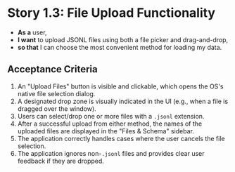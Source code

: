 # Story 1.3: File Upload Functionality

- **As a** user,
- **I want** to upload JSONL files using both a file picker and drag-and-drop,
- **so that** I can choose the most convenient method for loading my data.

## Acceptance Criteria

1.  An "Upload Files" button is visible and clickable, which opens the OS's native file selection dialog.
2.  A designated drop zone is visually indicated in the UI (e.g., when a file is dragged over the window).
3.  Users can select/drop one or more files with a `.jsonl` extension.
4.  After a successful upload from either method, the names of the uploaded files are displayed in the "Files & Schema" sidebar.
5.  The application correctly handles cases where the user cancels the file selection.
6.  The application ignores non-`.jsonl` files and provides clear user feedback if they are dropped.
